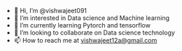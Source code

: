 - 👋 Hi, I’m @vishwajeet091
- 👀 I’m interested in Data science and Machine learning
- 🌱 I’m currently learning Pytorch and tensorflow
- 💞️ I’m looking to collaborate on Data science technology
- 📫 How to reach me at vishwajeet12a@gmail.com

